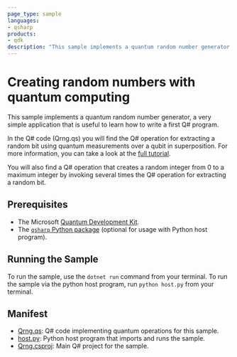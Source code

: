 ```yaml
---
page_type: sample
languages:
- qsharp
products:
- qdk
description: "This sample implements a quantum random number generator using Q#, a good first example to teach how to use the language."
---
```


# Creating random numbers with quantum computing

This sample implements a quantum random number generator, a very simple application that is useful to learn how to write a first Q# program.

In the Q# code (Qrng.qs) you will find the Q# operation for extracting a random bit using quantum measurements over a qubit in superposition. For more information, you can take a look at the [full tutorial](https://docs.microsoft.com/azure/quantum/tutorial-qdk-quantum-random-number-generator).

You will also find a Q# operation that creates a random integer from 0 to a maximum integer by invoking several times the Q# operation for extracting a random bit.

## Prerequisites ##

- The Microsoft [Quantum Development Kit](https://docs.microsoft.com/azure/quantum/install-overview-qdk/).
- The [`qsharp` Python package](https://docs.microsoft.com/en-us/azure/quantum/install-python-qdk?tabs=tabid-conda) (optional for usage with Python host program).

## Running the Sample ##

To run the sample, use the `dotnet run` command from your terminal. To run the sample via the python host program, run `python host.py` from your terminal.

## Manifest ##

- [Qrng.qs](https://github.com/microsoft/Quantum/blob/main/samples/getting-started/qrng/Qrng.qs): Q# code implementing quantum operations for this sample.
- [host.py](https://github.com/microsoft/Quantum/blob/main/samples/getting-started/qrng/host.py): Python host program that imports and runs the sample.
- [Qrng.csproj](https://github.com/microsoft/Quantum/blob/main/samples/getting-started/qrng/Qrng.csproj): Main Q# project for the sample.
